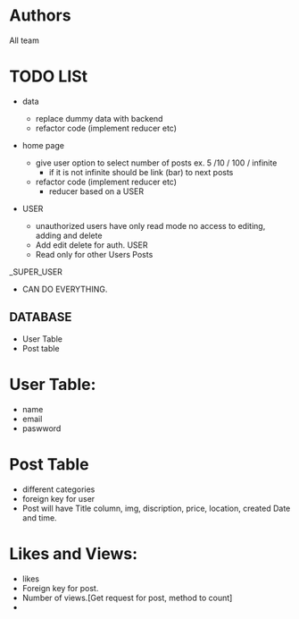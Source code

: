 # Authors

All team
 

# TODO LISt

- data 
  - replace dummy data with backend
  - refactor code (implement reducer etc)

- home page
  - give user option to select number of posts 
    ex. 5 /10 / 100 / infinite
    - if it is not infinite should be link (bar) to next posts
  - refactor code (implement reducer etc)
    - reducer based on a USER 

- USER
  - unauthorized users have only read mode
   no access to editing, adding and delete
  - Add edit delete for auth. USER
  - Read only for other Users Posts

_SUPER_USER
  - CAN DO EVERYTHING.  

## DATABASE
- User Table
- Post table


# User Table:
- name
- email
- paswword
<!-- - conformation -->
<!-- - resetpassword -->
# Post Table
-  different categories
-  foreign key for user
-  Post will have Title column, img, discription, price, location, created Date and time.
# Likes and Views:
- likes
- Foreign key for post.
- Number of views.[Get request for post, method to count]
- 
